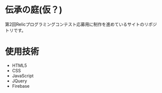 # 伝承の庭(仮？)
第2回Relicプログラミングコンテスト応募用に制作を進めているサイトのリポジトリです。
# 使用技術
- HTML5
- CSS
- JavaScript
- JQuery
- Firebase
